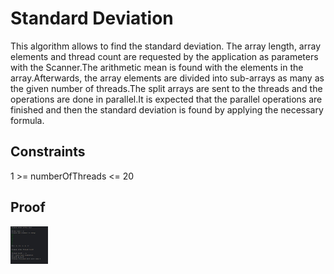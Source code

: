 # Standard Deviation

This algorithm allows to find the standard deviation. The array length, array elements and thread count are requested by the application as parameters with the Scanner.The arithmetic mean is found with the elements in the array.Afterwards, the array elements are divided into sub-arrays as many as the given number of threads.The split arrays are sent to the threads and the operations are done in parallel.It is expected that the parallel operations are finished and then the standard deviation is found by applying the necessary formula.

## Constraints

1 >= numberOfThreads <= 20

## Proof

<img src="https://github.com/aytanSafa/standart_deviation/blob/main/proof.JPG" height="60" width="60" >



